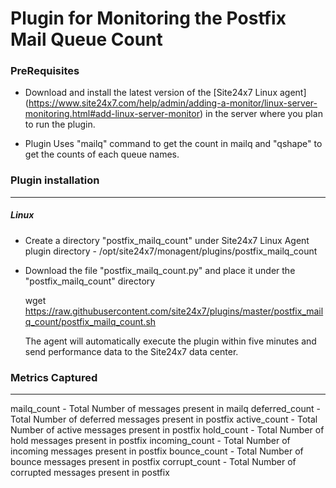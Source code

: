 Plugin for Monitoring the Postfix Mail Queue Count
==================================================

### PreRequisites

- Download and install the latest version of the [Site24x7 Linux agent] (https://www.site24x7.com/help/admin/adding-a-monitor/linux-server-monitoring.html#add-linux-server-monitor) in the server where you plan to run the plugin. 

- Plugin Uses "mailq" command to get the count in mailq and "qshape" to get the counts of each queue names.

### Plugin installation
---
##### Linux 

- Create a directory "postfix_mailq_count" under Site24x7 Linux Agent plugin directory - /opt/site24x7/monagent/plugins/postfix_mailq_count

- Download the file "postfix_mailq_count.py" and place it under the "postfix_mailq_count" directory
  
  wget https://raw.githubusercontent.com/site24x7/plugins/master/postfix_mailq_count/postfix_mailq_count.sh
	
  The agent will automatically execute the plugin within five minutes and send performance data to the Site24x7 data center.


### Metrics Captured
---

mailq_count       - Total Number of messages present in mailq
deferred_count    - Total Number of deferred messages present in postfix
active_count      - Total Number of active messages present in postfix
hold_count        - Total Number of hold messages present in postfix
incoming_count    - Total Number of incoming messages present in postfix
bounce_count      - Total Number of bounce messages present in postfix
corrupt_count     - Total Number of corrupted messages present in postfix
